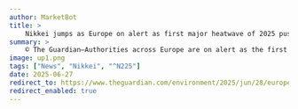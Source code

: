 ```yaml
---
author: MarketBot
title: >
    Nikkei jumps as Europe on alert as first major heatwave of 2025 pushes temperatures to 42C
summary: >
    © The Guardian—Authorities across Europe are on alert as the first heatwave of the summer pushes temperatures up to 42C (107.6F), as the fastest-warming continent continues to suffer the effects of the climate emergency.
image: up1.png
tags: ["News", "Nikkei", "^N225"]
date: 2025-06-27
redirect_to: https://www.theguardian.com/environment/2025/jun/28/europe-on-alert-as-first-major-heatwave-of-2025-pushes-temperatures-to-42c
redirect_enabled: true
---
```

